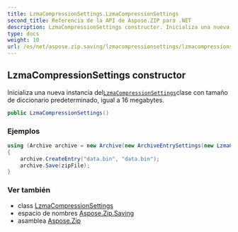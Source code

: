 ```yaml
---
title: LzmaCompressionSettings.LzmaCompressionSettings
second_title: Referencia de la API de Aspose.ZIP para .NET
description: LzmaCompressionSettings constructor. Inicializa una nueva instancia delLzmaCompressionSettingsclase con tamaño de diccionario predeterminado igual a 16 megabytes.
type: docs
weight: 10
url: /es/net/aspose.zip.saving/lzmacompressionsettings/lzmacompressionsettings/
---
```

## LzmaCompressionSettings constructor

Inicializa una nueva instancia del[`LzmaCompressionSettings`](../)clase con tamaño de diccionario predeterminado, igual a 16 megabytes.

```csharp
public LzmaCompressionSettings()
```

### Ejemplos

```csharp
using (Archive archive = new Archive(new ArchiveEntrySettings(new LzmaCompressionSettings())))
{
    archive.CreateEntry("data.bin", "data.bin");
    archive.Save(zipFile);
}
```

### Ver también

* class [LzmaCompressionSettings](../)
* espacio de nombres [Aspose.Zip.Saving](../../lzmacompressionsettings/)
* asamblea [Aspose.Zip](../../../)


